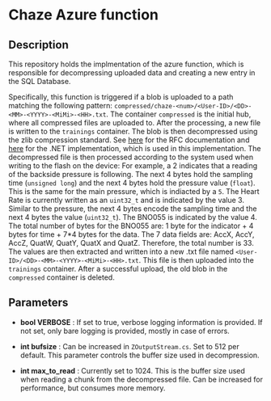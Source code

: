 # Chaze Azure function

## Description

This repository holds the implmentation of the azure function, which is responsible for decompressing uploaded data
and creating a new entry in the SQL Database.

Specifically, this function is triggered if a blob is uploaded to a path matching the following pattern: ```compressed/chaze-<num>/<User-ID>/<DD>-<MM>-<YYYY>-<MiMi>-<HH>.txt```.
The container ```compressed``` is the initial hub, where all compressed files are uploaded to. After the processing, a new file is written to the ```trainings``` container.
The blob is then decompressed using the zlib compression standard. See [here](https://tools.ietf.org/html/rfc1950) for the RFC documentation
and [here](http://www.componentace.com/zlib_.NET.htm) for the .NET implementation, which is used in this implementation.
The decompressed file is then processed according to the system used when writing to the flash on the device:
For example, a 2 indicates that a reading of the backside pressure is following. The next 4 bytes hold the sampling time (```unsigned long```)
and the next 4 bytes hold the pressure value (```float```). This is the same for the main pressure, which is indiacted by a ```5```.
The Heart Rate is currently written as an ```uint32_t``` and is indicated by the value 3. Similar to the pressure, the next 4 bytes encode
the sampling time and the next 4 bytes the value (```uint32_t```). The BNO055 is indicated by the value 4. The total number of bytes for the
BNO055 are: 1 byte for the indicator + 4 bytes for time + 7*4 bytes for the data. The 7 data fields are: AccX, AccY, AccZ, QuatW, QuatY, QuatX and QuatZ.
Therefore, the total number is 33.
The values are then extracted and written into a new .txt file named ```<User-ID>/<DD>-<MM>-<YYYY>-<MiMi>-<HH>.txt```. This file is then uploaded
into the ```trainings``` container. After a successful upload, the old blob in the ```compressed``` container is deleted.

## Parameters

- **bool VERBOSE** : If set to true, verbose logging information is provided. If not set, only bare logging is provided, mostly in case of errors.

- **int bufsize** : Can be increased in ```ZOutputStream.cs```. Set to 512 per default. This parameter controls the buffer size used in decompression.

- **int max_to_read** : Currently set to 1024. This is the buffer size used when reading a chunk from the decompressed file. Can be increased for performance, but consumes
more memory.